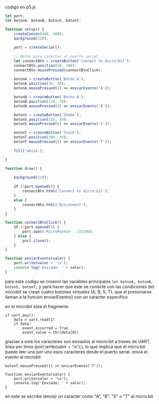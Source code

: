 codigo en p5.js

```js
let port;
let botonA, botonB, botonS, botonT;

function setup() {
    createCanvas(400, 400);
    background(220);
  
    port = createSerial();
  
    // Botón para conectar al puerto serial
    let connectBtn = createButton('Connect to micro:bit');
    connectBtn.position(30, 100);
    connectBtn.mousePressed(connectBtnClick);
  
    botonA = createButton('Botón A');
    botonA.position(30, 30);
    botonA.mousePressed(() => enviarEvento('A'));

    botonB = createButton('Botón B');
    botonB.position(120, 30);
    botonB.mousePressed(() => enviarEvento('B'));

    botonS = createButton('Shake');
    botonS.position(210, 30);
    botonS.mousePressed(() => enviarEvento('S'));

    botonT = createButton('Touch');
    botonT.position(300, 30);
    botonT.mousePressed(() => enviarEvento('T'));
  
    fill('white');

}

function draw() {
  
    background(220);
  
    if (!port.opened()) {
        connectBtn.html('Connect to micro:bit');
    }
    else {
        connectBtn.html('Disconnect');
    }
}

function connectBtnClick() {
    if (!port.opened()) {
        port.open('MicroPython', 115200);
    } else {
        port.close();
    }
}

function enviarEvento(valor) {
    port.write(valor + '\n');
    console.log('Enviado: ' + valor);
}
```

para este codigo se crearon las variables principales ``let botonA, botonB, botonS, botonT;`` y para hacer que este se conecte con las 
condiciones del microbit se crean cuatro botones virtuales (A, B, S, T), que al presionarse llaman a la funcion enviarEvento() con un 
caracter especifico

en el microbit esta el fragmento 

```
if uart.any():
    data = uart.read(1)
    if data:
        event_occurred = True
        event_value = chr(data[0])
```
gracias a este los caracteres son enviados al micro:bit a traves de UART, linea por linea (port.write(valor + '\n');), 
lo que implica que el micro:bit puede leer uno por uno esos caracteres desde el puerto serial. envia el evento al microbit 

```
botonT.mousePressed(() => enviarEvento('T'));
```

```
function enviarEvento(valor) {
    port.write(valor + '\n');
    console.log('Enviado: ' + valor);
}
```
en este se escribe (envía) un carácter como "A", "B", "S" o "T" al micro:bit



